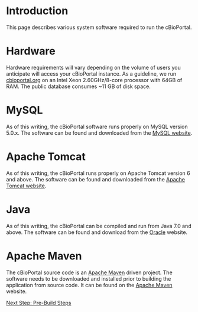# Introduction

This page describes various system software required to run the cBioPortal.

# Hardware

Hardware requirements will vary depending on the volume of users you anticipate will access your cBioPortal instance.  As a guideline, we run [cbioportal.org](http://www.cbioportal.org) on an Intel Xeon 2.60GHz/8-core processor with 64GB of RAM.  The public database consumes ~11 GB of disk space.

# MySQL

As of this writing, the cBioPortal software runs properly on MySQL version 5.0.x.  The software can be found and downloaded from the [MySQL website](http://www.mysql.com/).

# Apache Tomcat

As of this writing, the cBioPortal runs properly on Apache Tomcat version 6 and above.  The software can be found and downloaded from the [Apache Tomcat website](http://tomcat.apache.org).

# Java

As of this writing, the cBioPortal can be compiled and run from Java 7.0 and above.  The software can be found and download from the [Oracle](http://www.oracle.com/us/technologies/java/overview/index.html) website.

# Apache Maven

The cBioPortal source code is an [Apache Maven](https://maven.apache.org/) driven project.  The software needs to be downloaded and installed prior to building the application from source code.  It can be found on the [Apache Maven](https://maven.apache.org/download.cgi) website.

[Next Step: Pre-Build Steps](Pre-Build-Steps.md)
